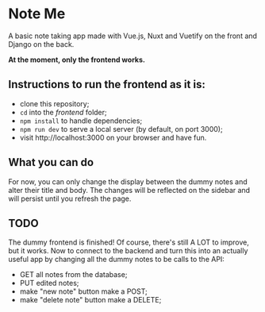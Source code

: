 # Note Me
A basic note taking app made with Vue.js, Nuxt and Vuetify on the front and Django on the back.

**At the moment, only the frontend works.**

## Instructions to run the frontend as it is:
- clone this repository;
- `cd` into the *frontend* folder;
- `npm install` to handle dependencies;
- `npm run dev` to serve a local server (by default, on port 3000);
- visit http://localhost:3000 on your browser and have fun.

## What you can do
For now, you can only change the display between the dummy notes and alter their title and body. The changes will be reflected on the sidebar and will persist until you refresh the page.

## TODO
The dummy frontend is finished! Of course, there's still A LOT to improve, but it works.
Now to connect to the backend and turn this into an actually useful app by changing all the dummy notes to be calls to the API:
- GET all notes from the database;
- PUT edited notes;
- make "new note" button make a POST;
- make "delete note" button make a DELETE;
